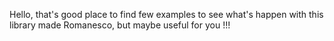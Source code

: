 Hello, that's good place to find few examples to see what's happen with this library made Romanesco, but maybe useful for you !!!